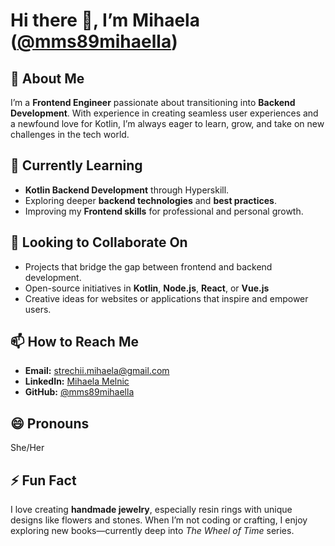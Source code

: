 # Hi there 👋, I’m Mihaela ([@mms89mihaella](https://github.com/mms89mihaella))

## 👀 About Me
I’m a **Frontend Engineer** passionate about transitioning into **Backend Development**. With experience in creating seamless user experiences and a newfound love for Kotlin, I’m always eager to learn, grow, and take on new challenges in the tech world.

## 🌱 Currently Learning
- **Kotlin Backend Development** through Hyperskill.
- Exploring deeper **backend technologies** and **best practices**.
- Improving my **Frontend skills** for professional and personal growth.

## 💞️ Looking to Collaborate On
- Projects that bridge the gap between frontend and backend development.
- Open-source initiatives in **Kotlin**, **Node.js**, **React**, or **Vue.js**
- Creative ideas for websites or applications that inspire and empower users.

## 📫 How to Reach Me
- **Email:** [strechii.mihaela@gmail.com](mailto:strechii.mihaela@gmail.com)  
- **LinkedIn:** [Mihaela Melnic](https://linkedin.com/in/mihaela-melnic/)  
- **GitHub:** [@mms89mihaella](https://github.com/mms89mihaella)

## 😄 Pronouns
She/Her

## ⚡ Fun Fact
I love creating **handmade jewelry**, especially resin rings with unique designs like flowers and stones. When I’m not coding or crafting, I enjoy exploring new books—currently deep into *The Wheel of Time* series.

<!---
mms89mihaella/mms89mihaella is a ✨ special ✨ repository because its `README.md` (this file) appears on your GitHub profile.
You can click the Preview link to take a look at your changes.
--->

